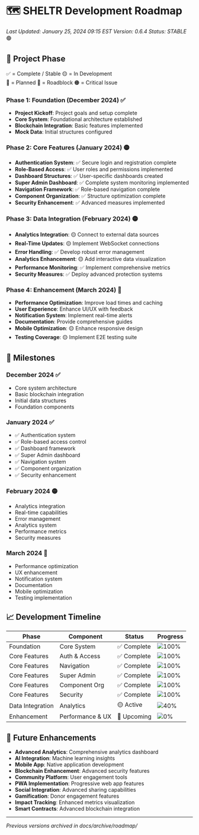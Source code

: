 # 🗺️ SHELTR Development Roadmap
*Last Updated: January 25, 2024 09:15 EST*
*Version: 0.6.4*
*Status: STABLE* 🟢

## 📜 Project Phase
✅ = Complete / Stable
🟡 = In Development    
🔵 = Planned 
🔴 = Roadblock
🟠 = Critical Issue

### Phase 1: Foundation (December 2024) ✅
- **Project Kickoff**: Project goals and setup complete
- **Core System**: Foundational architecture established
- **Blockchain Integration**: Basic features implemented
- **Mock Data**: Initial structures configured

### Phase 2: Core Features (January 2024) 🟡
- **Authentication System**: ✅ Secure login and registration complete
- **Role-Based Access**: ✅ User roles and permissions implemented
- **Dashboard Structures**: ✅ User-specific dashboards created
- **Super Admin Dashboard**: ✅ Complete system monitoring implemented
- **Navigation Framework**: ✅ Role-based navigation complete
- **Component Organization**: ✅ Structure optimization complete
- **Security Enhancement**: ✅ Advanced measures implemented

### Phase 3: Data Integration (February 2024) 🟡
- **Analytics Integration**: 🟡 Connect to external data sources
- **Real-Time Updates**: 🟡 Implement WebSocket connections
- **Error Handling**: ✅ Develop robust error management
- **Analytics Enhancement**: 🟡 Add interactive data visualization
- **Performance Monitoring**: ✅ Implement comprehensive metrics
- **Security Measures**: ✅ Deploy advanced protection systems

### Phase 4: Enhancement (March 2024) 🔵
- **Performance Optimization**: Improve load times and caching
- **User Experience**: Enhance UI/UX with feedback
- **Notification System**: Implement real-time alerts
- **Documentation**: Provide comprehensive guides
- **Mobile Optimization**: 🟡 Enhance responsive design
- **Testing Coverage**: 🟡 Implement E2E testing suite

## 🎯 Milestones

### December 2024 ✅
- Core system architecture
- Basic blockchain integration
- Initial data structures
- Foundation components

### January 2024 ✅
- ✅ Authentication system
- ✅ Role-based access control
- ✅ Dashboard framework
- ✅ Super Admin dashboard
- ✅ Navigation system
- ✅ Component organization
- ✅ Security enhancement

### February 2024 🟡
- Analytics integration
- Real-time capabilities
- Error management
- Analytics system
- Performance metrics
- Security measures

### March 2024 🔵
- Performance optimization
- UX enhancement
- Notification system
- Documentation
- Mobile optimization
- Testing implementation

## 📈 Development Timeline

| Phase | Component | Status | Progress |
|-------|-----------|--------|----------|
| Foundation | Core System | ✅ Complete | ![100%](https://img.shields.io/badge/-100%25-success?style=flat-square) |
| Core Features | Auth & Access | ✅ Complete | ![100%](https://img.shields.io/badge/-100%25-success?style=flat-square) |
| Core Features | Navigation | ✅ Complete | ![100%](https://img.shields.io/badge/-100%25-success?style=flat-square) |
| Core Features | Super Admin | ✅ Complete | ![100%](https://img.shields.io/badge/-100%25-success?style=flat-square) |
| Core Features | Component Org | ✅ Complete | ![100%](https://img.shields.io/badge/-100%25-success?style=flat-square) |
| Core Features | Security | ✅ Complete | ![100%](https://img.shields.io/badge/-100%25-success?style=flat-square) |
| Data Integration | Analytics | 🟡 Active | ![40%](https://img.shields.io/badge/-40%25-yellow?style=flat-square) |
| Enhancement | Performance & UX | 🔵 Upcoming | ![0%](https://img.shields.io/badge/-0%25-lightgrey?style=flat-square) |

## 🌟 Future Enhancements
- **Advanced Analytics**: Comprehensive analytics dashboard
- **AI Integration**: Machine learning insights
- **Mobile App**: Native application development
- **Blockchain Enhancement**: Advanced security features
- **Community Platform**: User engagement tools
- **PWA Implementation**: Progressive web app features
- **Social Integration**: Advanced sharing capabilities
- **Gamification**: Donor engagement features
- **Impact Tracking**: Enhanced metrics visualization
- **Smart Contracts**: Advanced blockchain integration

---
*Previous versions archived in docs/archive/roadmap/*